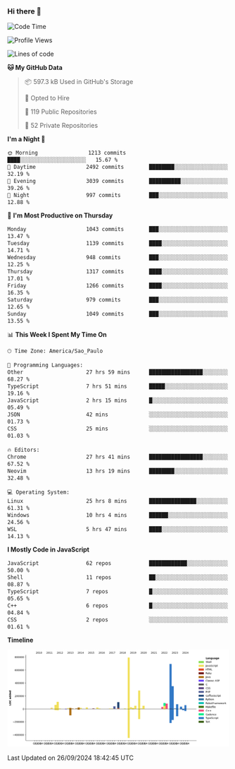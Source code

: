 ### Hi there 👋

<!--START_SECTION:waka-->
![Code Time](http://img.shields.io/badge/Code%20Time-6%2C483%20hrs%2042%20mins-blue)

![Profile Views](http://img.shields.io/badge/Profile%20Views-1-blue)

![Lines of code](https://img.shields.io/badge/From%20Hello%20World%20I%27ve%20Written-3.1%20million%20lines%20of%20code-blue)

**🐱 My GitHub Data** 

> 📦 597.3 kB Used in GitHub's Storage 
 > 
> 💼 Opted to Hire
 > 
> 📜 119 Public Repositories 
 > 
> 🔑 52 Private Repositories 
 > 
**I'm a Night 🦉** 

```text
🌞 Morning                1213 commits        ████░░░░░░░░░░░░░░░░░░░░░   15.67 % 
🌆 Daytime                2492 commits        ████████░░░░░░░░░░░░░░░░░   32.19 % 
🌃 Evening                3039 commits        ██████████░░░░░░░░░░░░░░░   39.26 % 
🌙 Night                  997 commits         ███░░░░░░░░░░░░░░░░░░░░░░   12.88 % 
```
📅 **I'm Most Productive on Thursday** 

```text
Monday                   1043 commits        ███░░░░░░░░░░░░░░░░░░░░░░   13.47 % 
Tuesday                  1139 commits        ████░░░░░░░░░░░░░░░░░░░░░   14.71 % 
Wednesday                948 commits         ███░░░░░░░░░░░░░░░░░░░░░░   12.25 % 
Thursday                 1317 commits        ████░░░░░░░░░░░░░░░░░░░░░   17.01 % 
Friday                   1266 commits        ████░░░░░░░░░░░░░░░░░░░░░   16.35 % 
Saturday                 979 commits         ███░░░░░░░░░░░░░░░░░░░░░░   12.65 % 
Sunday                   1049 commits        ███░░░░░░░░░░░░░░░░░░░░░░   13.55 % 
```


📊 **This Week I Spent My Time On** 

```text
🕑︎ Time Zone: America/Sao_Paulo

💬 Programming Languages: 
Other                    27 hrs 59 mins      █████████████████░░░░░░░░   68.27 % 
TypeScript               7 hrs 51 mins       █████░░░░░░░░░░░░░░░░░░░░   19.16 % 
JavaScript               2 hrs 15 mins       █░░░░░░░░░░░░░░░░░░░░░░░░   05.49 % 
JSON                     42 mins             ░░░░░░░░░░░░░░░░░░░░░░░░░   01.73 % 
CSS                      25 mins             ░░░░░░░░░░░░░░░░░░░░░░░░░   01.03 % 

🔥 Editors: 
Chrome                   27 hrs 41 mins      █████████████████░░░░░░░░   67.52 % 
Neovim                   13 hrs 19 mins      ████████░░░░░░░░░░░░░░░░░   32.48 % 

💻 Operating System: 
Linux                    25 hrs 8 mins       ███████████████░░░░░░░░░░   61.31 % 
Windows                  10 hrs 4 mins       ██████░░░░░░░░░░░░░░░░░░░   24.56 % 
WSL                      5 hrs 47 mins       ████░░░░░░░░░░░░░░░░░░░░░   14.13 % 
```

**I Mostly Code in JavaScript** 

```text
JavaScript               62 repos            ████████████░░░░░░░░░░░░░   50.00 % 
Shell                    11 repos            ██░░░░░░░░░░░░░░░░░░░░░░░   08.87 % 
TypeScript               7 repos             █░░░░░░░░░░░░░░░░░░░░░░░░   05.65 % 
C++                      6 repos             █░░░░░░░░░░░░░░░░░░░░░░░░   04.84 % 
CSS                      2 repos             ░░░░░░░░░░░░░░░░░░░░░░░░░   01.61 % 
```



**Timeline**

![Lines of Code chart](https://raw.githubusercontent.com/jampow/jampow/master/assets/bar_graph.png)


 Last Updated on 26/09/2024 18:42:45 UTC
<!--END_SECTION:waka-->
